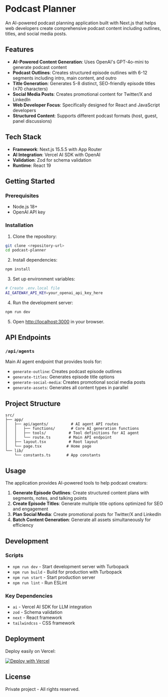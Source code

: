 # Podcast Planner

An AI-powered podcast planning application built with Next.js that helps web developers create comprehensive podcast content including outlines, titles, and social media posts.

## Features

- **AI-Powered Content Generation**: Uses OpenAI's GPT-4o-mini to generate podcast content
- **Podcast Outlines**: Creates structured episode outlines with 6-12 segments including intro, main content, and outro
- **Title Generation**: Generates 5-8 distinct, SEO-friendly episode titles (≤70 characters)
- **Social Media Posts**: Creates promotional content for Twitter/X and LinkedIn
- **Web Developer Focus**: Specifically designed for React and JavaScript developers
- **Structured Content**: Supports different podcast formats (host, guest, panel discussions)

## Tech Stack

- **Framework**: Next.js 15.5.5 with App Router
- **AI Integration**: Vercel AI SDK with OpenAI
- **Validation**: Zod for schema validation
- **Runtime**: React 19

## Getting Started

### Prerequisites

- Node.js 18+
- OpenAI API key

### Installation

1. Clone the repository:
```bash
git clone <repository-url>
cd podcast-planner
```

2. Install dependencies:
```bash
npm install
```

3. Set up environment variables:
```bash
# Create .env.local file
AI_GATEWAY_API_KEY=your_openai_api_key_here
```

4. Run the development server:
```bash
npm run dev
```

5. Open [http://localhost:3000](http://localhost:3000) in your browser.

## API Endpoints

### `/api/agents`

Main AI agent endpoint that provides tools for:
- `generate-outline`: Creates podcast episode outlines
- `generate-titles`: Generates episode title options
- `generate-social-media`: Creates promotional social media posts
- `generate-assets`: Generates all content types in parallel

## Project Structure

```
src/
├── app/
│   ├── api/agents/          # AI agent API routes
│   │   ├── functions/       # Core AI generation functions
│   │   ├── tools/          # Tool definitions for AI agent
│   │   └── route.ts        # Main API endpoint
│   ├── layout.tsx          # Root layout
│   └── page.tsx           # Home page
└── lib/
    └── constants.ts       # App constants
```

## Usage

The application provides AI-powered tools to help podcast creators:

1. **Generate Episode Outlines**: Create structured content plans with segments, notes, and talking points
2. **Create Episode Titles**: Generate multiple title options optimized for SEO and engagement
3. **Plan Social Media**: Create promotional posts for Twitter/X and LinkedIn
4. **Batch Content Generation**: Generate all assets simultaneously for efficiency

## Development

### Scripts

- `npm run dev` - Start development server with Turbopack
- `npm run build` - Build for production with Turbopack
- `npm run start` - Start production server
- `npm run lint` - Run ESLint

### Key Dependencies

- `ai` - Vercel AI SDK for LLM integration
- `zod` - Schema validation
- `next` - React framework
- `tailwindcss` - CSS framework

## Deployment

Deploy easily on Vercel:

[![Deploy with Vercel](https://vercel.com/button)](https://vercel.com/new/clone?repository-url=https://github.com/your-username/podcast-planner)

## License

Private project - All rights reserved.
